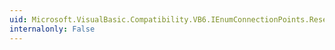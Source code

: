 ```yaml
---
uid: Microsoft.VisualBasic.Compatibility.VB6.IEnumConnectionPoints.Reset
internalonly: False
---
```

